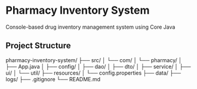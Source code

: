 # Pharmacy Inventory System

Console-based drug inventory management system using Core Java

## Project Structure

pharmacy-inventory-system/
├── src/
│   └── com/
│       └── pharmacy/
│           ├── App.java
│           ├── config/
│           ├── dao/
│           ├── dto/
│           ├── service/
│           ├── ui/
│           └── util/
├── resources/
│   └── config.properties
├── data/
├── logs/
├── .gitignore
└── README.md

